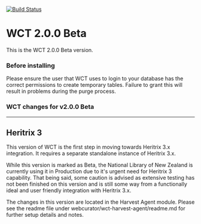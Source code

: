 [![Build Status](https://travis-ci.org/DIA-NZ/webcurator.svg?branch=master)](https://travis-ci.org/DIA-NZ/webcurator)

# WCT 2.0.0 Beta

This is the WCT 2.0.0 Beta version.

### Before installing
Please ensure the user that WCT uses to login to your database has the correct permissions to create temporary tables.
Failure to grant this will result in problems during the purge process.


### WCT changes for v2.0.0 Beta

---
Heritrix 3
---
This version of WCT is the first step in moving towards Heritrix 3.x integration. It requires a separate standalone
instance of Heritrix 3.x.

While this version is marked as Beta, the National Library of New Zealand is currently using it in Production due to
it's urgent need for Heritrix 3 capability. That being said, some caution is advised as extensive testing has not been
finished on this version and is still some way from a functionally ideal and user friendly integration with Heritrix 3.x.

The changes in this version are located in the Harvest Agent module. Please see the readme file under
webcurator/wct-harvest-agent/readme.md for further setup details and notes.
